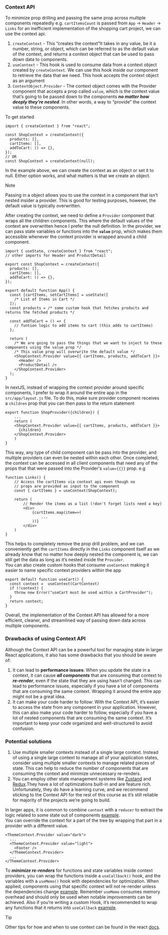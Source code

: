 ### Context API
To minimize prop drilling and passing the same prop across multiple components repeatedly e.g. `cartItemsCount` is passed from `App` -> `Header` -> `Links` for an inefficient implementation of the shopping cart project, we can use the context api.
1. `createContext` - This “creates the context”It takes in any value, be it a number, string, or object, which can be referred 
    to as the default value of the context, and returns a context object that can be used to pass down data to components.
2. `useContext` - This hook is used to consume data from a context object created by `createContext`. We can use this hook inside 
    our component to retrieve the data that we need. This hook accepts the context object as an argument
3. `ContextObject.Provider` - The context object comes with the Provider component that accepts a prop called `value`, which is 
    the context value that’s going to be passed down to the components ***no matter how deeply they’re nested***. In other words,
     a way to “provide” the context value to these components.

To get started
```JS
import { createContext } from "react";

const ShopContext = createContext({
  products: [],
  cartItems: [],
  addToCart: () => {},
});
// OR
const ShopContext = createContext(null);
```
In the example above, we can create the context as an object or set it to null. Either option works, and what matters is that we 
create an object.
> [!Note]
> Passing in a object allows you to use the context in a component that isn't nested insider a provider. This is good for testing 
    purposes, however, the default value is typically overwritten.

After creating the context, we need to define a `Provider` component that wraps all the children components. This where the default
 values of the context are overwritten hence I prefer the null definition. In the provider, we can pass state variables or 
 functions into the **`value`** prop, which makes them accessible whenever the context provider is wrapped around a child 
 component.
```JS
import { useState, createContext } from "react";
// other imports for Header and ProductDetail

export const ShopContext = createContext({
  products: [],
  cartItems: [],
  addToCart: () => {},
});

export default function App() {
  const [cartItems, setCartItems] = useState([
    /* List of Items in Cart */
  ]);
  const products = /* some custom hook that fetches products and returns the fetched products */

  const addToCart = () => {
    // funtion logic to add items to cart (this adds to cartItems)
  };

  return (
    /* We are going to pass the things that we want to inject to these components using the value prop */
    /* This value prop will overwrite the default value */
    <ShopContext.Provider value={{ cartItems, products, addToCart }}>
      <Header />
      <ProductDetail />
    </ShopContext.Provider>
  );
}
```

In nextJS, instead of wrapping the context provider around specific components, I prefer to wrap it around the entire app in the 
`src/app/layout.js` file. To do this, make sure provider component receives a `children` prop that you can then pass to the 
return statement
```JS
export function ShopProvider({children}) {
    ...
    return (
    <ShopContext.Provider value={{ cartItems, products, addToCart }}>
      {children}
    </ShopContext.Provider>
    )
}
```
This way, any type of child component can be pass into the provider, and multiple providers can even be nested within each other. 
Once completed, the context can be accessed in all client components that need any of the props that that were passed into the 
Provider's `value={{}}` prop. e.g
```JS
function Links() {
    // Access the cartItems via context api even though no 
    // props are provided as input to the component
    const { cartItems } = useContext(ShopContext); 

    return (
        // Render the items as a list (!don't forget lists need a key)
        <div>
            {cartItems.map(item=>(
                ...
            ))}
        </div>
    )
}
```
This helps to completely remove the prop drill problem, and we can conveniently get the `cartItems` directly in the `Links` 
component itself as we already know that no matter how deeply nested the component is, we can still get the data as long as 
it’s nested inside the `Provider`. <br>
You can also create custom hooks that consume `useContext` making it easier to name specific context providers within the app
```JS
export default function useCart() {
  const context =  useContext(CartContext)
  if (!context) {
    throw new Error("useCart must be used within a CartProvider");
  }
  return context;
}
``` 
Overall, the implementation of the Context API has allowed for a more efficient, cleaner, and streamlined way of passing down data 
across multiple components.

### Drawbacks of using Context API
Although the Context API can be a powerful tool for managing state in larger React applications, it also has some drawbacks 
that you should be aware of:
1. It can lead to **performance issues**: When you update the state in a context, it can cause ***all components*** that are 
    consuming that context to ***re-render***, even if the state that they are using hasn’t changed. This can lead to performance 
    issues, especially if you have a lot of components that are consuming the same context. Wrapping it around the entire app 
    might not be a great idea.
2. It can make your code harder to follow: With the Context API, it’s easier to access the state from any component in your 
    application. However, this can also make your code harder to follow, especially if you have a lot of nested components 
    that are consuming the same context. It’s important to keep your code organized and well-structured to avoid confusion.

### Potential solutions
1. Use multiple smaller contexts instead of a single large context. Instead of using a single large context to manage all of 
    your application states, consider using multiple smaller contexts to manage related pieces of state. This can help to 
    reduce the number of components that are consuming the context and minimize unnecessary re-renders.
2. You can employ other state management systems like [Zustand](https://github.com/pmndrs/zustand) and 
    [Redux](https://redux.js.org/).They have a lot of optimizations built-in and are feature rich. Unfortunately, they do have 
    a learning curve, and we recommend sticking to the Context API for the rest of this course as it’s still reliable for 
    majority of the projects we’re going to build.


In larger apps, it is common to combine `context` with a `reducer` to extract the logic related to some state out of 
components [example](https://react.dev/learn/scaling-up-with-reducer-and-context). <br>
You can override the context for a part of the tree by wrapping that part in a provider with a different value.
```JS
<ThemeContext.Provider value="dark">
  ...
  <ThemeContext.Provider value="light">
    <Footer />
  </ThemeContext.Provider>
  ...
</ThemeContext.Provider>
```

To ***minimize re-renders*** for functions and state variables inside context providers, you can wrap the functions inside a 
`useCallback()` hook, and the variables with a `useMemo()` hook with dependencies for optimization. When applied, components 
using that specific context will not re-render unless the dependencies change [example](https://react.dev/reference/react/useContext#optimizing-re-renders-when-passing-objects-and-functions). 
Remember `useMemo` consumes memory overhead and should only be used when notable improvements can be achieved. Also if 
you’re writing a custom Hook, it’s recommended to wrap any functions that it returns into `useCallback` 
[example](https://react.dev/reference/react/useCallback#optimizing-a-custom-hook).

> [!Tip]
> Other tips for how and when to use context can be found in the react [docs](https://react.dev/learn/passing-data-deeply-with-context).